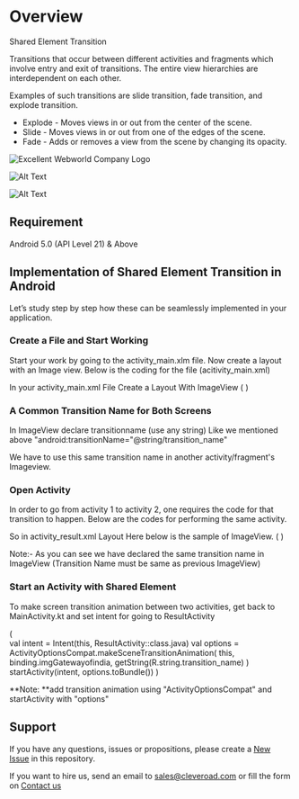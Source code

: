 # Overview

Shared Element Transition 

Transitions that occur between different activities and  fragments which involve entry and exit of transitions. The entire view hierarchies are interdependent on each other. 

Examples of such transitions are slide transition, fade transition, and explode transition.

* Explode - Moves views in or out from the center of the scene.
* Slide - Moves views in or out from one of the edges of the scene.
* Fade - Adds or removes a view from the scene by changing its opacity.

![Excellent Webworld Company Logo](https://eww-wp-new.s3.ap-south-1.amazonaws.com/wp-content/uploads/2021/10/21124036/Excellent-Webworld-logo-svg.jpg)

![Alt Text](https://media.giphy.com/media/vFKqnCdLPNOKc/giphy.gif)

![Alt Text](https://eww-wp-new.s3.ap-south-1.amazonaws.com/wp-content/uploads/2022/01/11124324/gif-04.gif)



## Requirement
Android 5.0 (API Level 21) & Above 

## Implementation of Shared Element Transition in Android
Let’s study step by step how these can be seamlessly implemented in your application. 

### Create a File and Start Working
Start your work by going to the activity_main.xlm file. Now create a layout with an Image view. Below is the coding for the file (acitivity_main.xml)

In your activity_main.xml File Create a Layout With ImageView
(
        <ImageView
            android:id="@+id/img_tajmahal"
            android:layout_width="150dp"
            android:layout_height="100dp"
            android:layout_marginStart="20dp"
            android:layout_marginTop="40dp"
            android:scaleType="fitXY"
            android:elevation="4dp"
            android:src="@drawable/taj_mahal"
            app:layout_constraintBottom_toBottomOf="parent"
            android:transitionName="@string/transition_name"
            app:layout_constraintStart_toStartOf="parent"
            app:layout_constraintTop_toTopOf="parent" />
)

### A Common Transition Name for Both Screens

In ImageView declare  transitionname (use any string) Like we mentioned above "android:transitionName="@string/transition_name"

We have to use this same transition name in another activity/fragment's Imageview.

### Open Activity 

In order to go from activity 1 to activity 2, one requires the code for that transition to happen. Below are the codes for performing the same activity.


So in activity_result.xml Layout Here below is the sample of ImageView.
(
            <ImageView
                android:id="@+id/img_result"
                android:layout_width="match_parent"
                android:layout_height="match_parent"
                android:scaleType="fitXY"
                android:transitionName="@string/transition_name" />
)


Note:- As you can see we have declared the same transition name in ImageView  (Transition Name must be same as previous ImageView)

### Start an Activity with Shared Element

To make screen transition animation between two activities,  get back to MainActivity.kt and set intent for going to ResultActivity

(  
val intent = Intent(this, ResultActivity::class.java)
            val options = ActivityOptionsCompat.makeSceneTransitionAnimation(
                this, binding.imgGatewayofindia, getString(R.string.transition_name)
            )
            startActivity(intent, options.toBundle())
)

**Note: **add transition animation using "ActivityOptionsCompat" and startActivity with "options"

## Support
If you have any questions, issues or propositions, please create a [New Issue](https://github.com/Cleveroad/AdaptiveTableLayout/issues/new) in this repository.

If you want to hire us, send an email to sales@cleveroad.com or fill the form on [Contact us](https://www.cleveroad.com/contact/)
